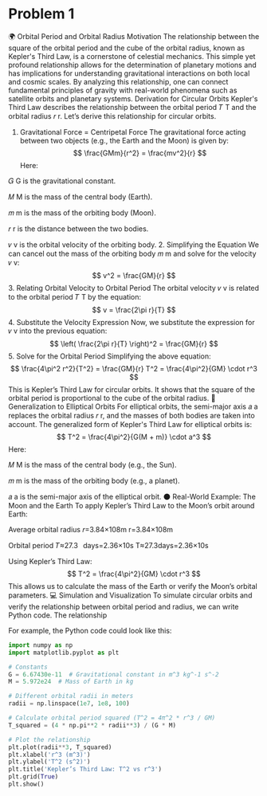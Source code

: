 # Problem 1
🌍 Orbital Period and Orbital Radius
Motivation
The relationship between the square of the orbital period and the cube of the orbital radius, known as Kepler's Third Law, is a cornerstone of celestial mechanics. This simple yet profound relationship allows for the determination of planetary motions and has implications for understanding gravitational interactions on both local and cosmic scales. By analyzing this relationship, one can connect fundamental principles of gravity with real-world phenomena such as satellite orbits and planetary systems.
Derivation for Circular Orbits
Kepler's Third Law describes the relationship between the orbital period 
𝑇
T and the orbital radius 
𝑟
r. Let’s derive this relationship for circular orbits.

1. Gravitational Force = Centripetal Force
The gravitational force acting between two objects (e.g., the Earth and the Moon) is given by:
$$
\frac{GMm}{r^2} = \frac{mv^2}{r}
$$
Here:

𝐺
G is the gravitational constant.

𝑀
M is the mass of the central body (Earth).

𝑚
m is the mass of the orbiting body (Moon).

𝑟
r is the distance between the two bodies.

𝑣
v is the orbital velocity of the orbiting body.
2. Simplifying the Equation
We can cancel out the mass of the orbiting body 
𝑚
m and solve for the velocity 
𝑣
v:
$$
v^2 = \frac{GM}{r}
$$
3. Relating Orbital Velocity to Orbital Period
The orbital velocity 
𝑣
v is related to the orbital period 
𝑇
T by the equation:
$$
v = \frac{2\pi r}{T}
$$
4. Substitute the Velocity Expression
Now, we substitute the expression for 
𝑣
v into the previous equation:
$$
\left( \frac{2\pi r}{T} \right)^2 = \frac{GM}{r}
$$
5. Solve for the Orbital Period
Simplifying the above equation:
$$
\frac{4\pi^2 r^2}{T^2} = \frac{GM}{r}
T^2 = \frac{4\pi^2}{GM} \cdot r^3
$$
This is Kepler’s Third Law for circular orbits. It shows that the square of the orbital period is proportional to the cube of the orbital radius.
🌌 Generalization to Elliptical Orbits
For elliptical orbits, the semi-major axis 
𝑎
a replaces the orbital radius 
𝑟
r, and the masses of both bodies are taken into account. The generalized form of Kepler's Third Law for elliptical orbits is:
$$
T^2 = \frac{4\pi^2}{G(M + m)} \cdot a^3
$$
Here:

𝑀
M is the mass of the central body (e.g., the Sun).

𝑚
m is the mass of the orbiting body (e.g., a planet).

𝑎
a is the semi-major axis of the elliptical orbit.
🌑 Real-World Example: The Moon and the Earth
To apply Kepler’s Third Law to the Moon’s orbit around Earth:

Average orbital radius 
𝑟=3.84×108m
r=3.84×108m

Orbital period 𝑇≈27.3
 
days=2.36×10s
T≈27.3days=2.36×10s

Using Kepler’s Third Law:
$$
T^2 = \frac{4\pi^2}{GM} \cdot r^3
$$
This allows us to calculate the mass of the Earth or verify the Moon’s orbital parameters.
💻 Simulation and Visualization
To simulate circular orbits and verify the relationship between orbital period and radius, we can write Python code. The relationship 

For example, the Python code could look like this:

```python
import numpy as np
import matplotlib.pyplot as plt

# Constants
G = 6.67430e-11  # Gravitational constant in m^3 kg^-1 s^-2
M = 5.972e24  # Mass of Earth in kg

# Different orbital radii in meters
radii = np.linspace(1e7, 1e8, 100)

# Calculate orbital period squared (T^2 = 4π^2 * r^3 / GM)
T_squared = (4 * np.pi**2 * radii**3) / (G * M)

# Plot the relationship
plt.plot(radii**3, T_squared)
plt.xlabel('r^3 (m^3)')
plt.ylabel('T^2 (s^2)')
plt.title('Kepler’s Third Law: T^2 vs r^3')
plt.grid(True)
plt.show() 

